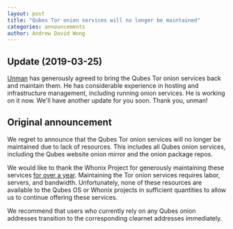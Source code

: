 ```yaml
---
layout: post
title: "Qubes Tor onion services will no longer be maintained"
categories: announcements
author: Andrew David Wong
---
```


Update (2019-03-25)
-------------------

[Unman] has generously agreed to bring the Qubes Tor onion services
back and maintain them. He has considerable experience in hosting and
infrastructure management, including running onion services. He is
working on it now. We'll have another update for you soon. Thank you,
unman!

Original announcement
---------------------

We regret to announce that the Qubes Tor onion services will no longer
be maintained due to lack of resources. This includes all Qubes onion
services, including the Qubes website onion mirror and the onion package
repos.

We would like to thank the Whonix Project for generously maintaining
these services [for over a year][orig-onion-ann]. Maintaining the Tor
onion services requires labor, servers, and bandwidth. Unfortunately,
none of these resources are available to the Qubes OS or Whonix projects
in sufficient quantities to allow us to continue offering these
services.

We recommend that users who currently rely on any Qubes onion addresses
transition to the corresponding clearnet addresses immediately.


[Unman]: /team/#unman
[orig-onion-ann]: /news/2018/01/23/qubes-whonix-next-gen-tor-onion-services/

